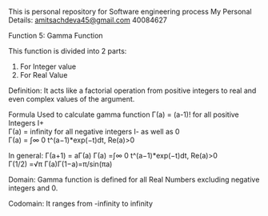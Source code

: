 This is personal repository for Software engineering process
My Personal Details: amitsachdeva45@gmail.com 40084627

Function 5: Gamma Function

This function is divided into 2 parts:
1) For Integer value
2) For Real Value

Definition: It acts like a factorial operation from positive integers to real and even complex values of the argument.

Formula Used to calculate gamma function
  Γ(a) = (a-1)! for all positive Integers I+  
  Γ(a) = infinity for all negative integers I- as well as 0  
  Γ(a) = ∫∞ 0 t^(a−1)*exp(−t)dt, Re(a)>0  
  
In general:
Γ(a+1) = aΓ(a)
Γ(a) =∫∞ 0 t^(a−1)*exp(−t)dt, Re(a)>0  
Γ(1/2) =√π
Γ(a)Γ(1−a)=π/sin(πa)
          
Domain:
Gamma function is defined for all Real Numbers excluding negative integers and 0.

Codomain:
It ranges from -infinity to infinity







